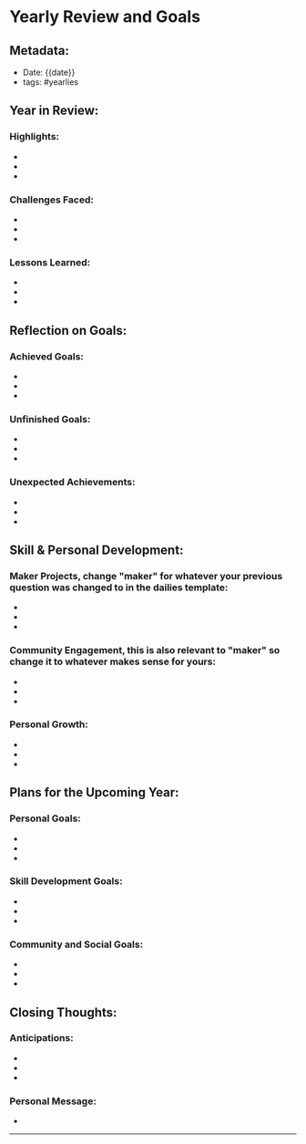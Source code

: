 # Yearly Review and Goals

## Metadata:
- Date: {{date}}
- tags: #yearlies 
## Year in Review:
### Highlights:
- 
- 
- 

### Challenges Faced:
- 
- 
- 

### Lessons Learned:
- 
- 
- 

## Reflection on Goals:
### Achieved Goals:
- 
- 
- 

### Unfinished Goals:
- 
- 
- 

### Unexpected Achievements:
- 
- 
- 

## Skill & Personal Development:
### Maker Projects, change "maker" for whatever your previous question was changed to in the dailies template:
- 
- 
- 

### Community Engagement, this is also relevant to "maker" so change it to whatever makes sense for yours:
- 
- 
- 

### Personal Growth:
- 
- 
- 

## Plans for the Upcoming Year:
### Personal Goals:
- 
- 
- 

### Skill Development Goals:
- 
- 
- 

### Community and Social Goals:
- 
- 
- 

## Closing Thoughts:
### Anticipations:
- 
- 
- 

### Personal Message:
- 

---

